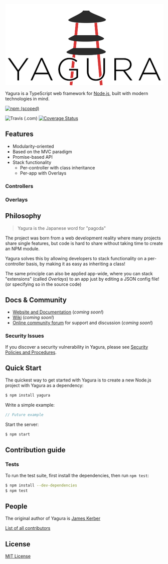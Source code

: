 [![Yagura Logo](logo.png)](http://dev.mekomidev.com/yagura)

  Yagura is a TypeScript web framework for [Node.js](http://nodejs.org), built with modern technologies in mind.


[![npm (scoped)](https://img.shields.io/npm/v/@yagura/yagura)](https://npmjs.com/@yagura/yagura)
<!-- [![npm](https://img.shields.io/npm/dm/@yagura/yagura)](https://npmjs.com/@yagura/yagura) -->
![Travis (.com)](https://img.shields.io/travis/com/mekomidev/yagura)
[![Coverage Status](https://coveralls.io/repos/github/mekomidev/yagura/badge.svg?branch=master)](https://coveralls.io/github/mekomidev/yagura?branch=master)

## Features

  * Modularity-oriented 
  * Based on the MVC paradigm
  * Promise-based API
  * Stack functionality
    * Per-controller with class inheritance
    * Per-app with Overlays

### Controllers

### Overlays

## Philosophy

> Yagura is the Japanese word for "pagoda"

The project was born from a web development reality where many projects share single features, but code is hard to share without taking time to create an NPM module.

Yagura solves this by allowing developers to stack functionality on a per-controller basis, by making it as easy as inheriting a class!

The same principle can also be applied app-wide, where you can stack "extensions" (called *Overlays*) to an app just by editing a JSON config file! (or specifying so in the source code)

## Docs & Community

  * [Website and Documentation](http://dev.mekomidev.com/yagura) (*coming soon!*)
  * [Wiki](https://github.com/mekomidev/yagura/wiki) (*coming soon!*)
  * [Online community forum](https://dev.mekomidev.com/forum/category/10/yagura) for support and discussion (*coming soon!*)

### Security Issues

If you discover a security vulnerability in Yagura, please see [Security Policies and Procedures](SECURITY.md).

## Quick Start

  The quickest way to get started with Yagura is to create a new Node.js project with Yagura as a dependency:

```bash
$ npm install yagura
```

  Write a simple example:
```js
// Future example
```

  Start the server:

```bash
$ npm start
```

## Contribution guide

### Tests

  To run the test suite, first install the dependencies, then run `npm test`:

```bash
$ npm install --dev-dependencies
$ npm test
```

## People

The original author of Yagura is [James Kerber](https://github.com/kerberjg)

[List of all contributors](https://github.com/mekomidev/yagura/graphs/contributors)

## License

  [MIT License](LICENSE)

